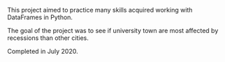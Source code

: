 This project aimed to practice many skills acquired working with DataFrames 
in Python. 

The goal of the project was to see if university town are most affected by 
recessions than other cities. 

Completed in July 2020.